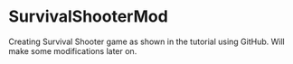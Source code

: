 # SurvivalShooterMod
Creating Survival Shooter game as shown in the tutorial using GitHub. Will make some modifications later on.
